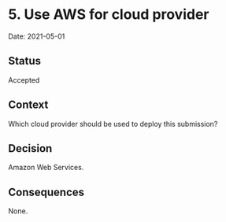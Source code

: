 # 5. Use AWS for cloud provider

Date: 2021-05-01

## Status

Accepted

## Context

Which cloud provider should be used to deploy this submission?

## Decision

Amazon Web Services.

## Consequences

None.
